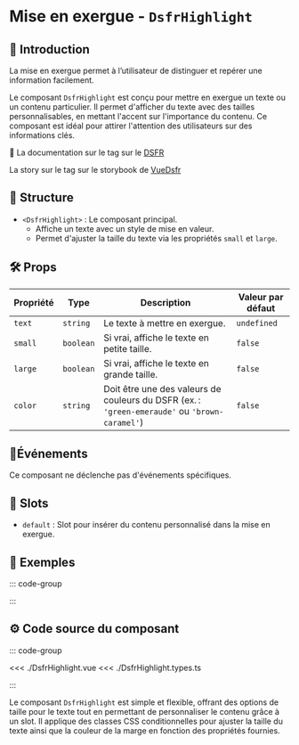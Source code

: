 # Mise en exergue - `DsfrHighlight`

## 🌟 Introduction

La mise en exergue permet à l’utilisateur de distinguer et repérer une information facilement.

Le composant `DsfrHighlight` est conçu pour mettre en exergue un texte ou un contenu particulier. Il permet d'afficher du texte avec des tailles personnalisables, en mettant l'accent sur l'importance du contenu. Ce composant est idéal pour attirer l'attention des utilisateurs sur des informations clés.

🏅 La documentation sur le tag sur le [DSFR](https://www.systeme-de-design.gouv.fr/elements-d-interface/composants/tag)

<VIcon name="vi-file-type-storybook" /> La story sur le tag sur le storybook de [VueDsfr](https://storybook.vue-ds.fr/?path=/docs/composants-dsfrtags--docs)

## 📐 Structure

- `<DsfrHighlight>` : Le composant principal.
  - Affiche un texte avec un style de mise en valeur.
  - Permet d'ajuster la taille du texte via les propriétés `small` et `large`.

## 🛠️ Props

| Propriété | Type      | Description                                                   | Valeur par défaut |
|-----------|-----------|---------------------------------------------------------------|-------------------|
| `text`    | `string`  | Le texte à mettre en exergue.                                 | `undefined`       |
| `small`   | `boolean` | Si vrai, affiche le texte en petite taille.                   | `false`           |
| `large`   | `boolean` | Si vrai, affiche le texte en grande taille.                   | `false`           |
| `color`   | `string` | Doit être une des valeurs de couleurs du DSFR (ex. : `'green-emeraude'` ou `'brown-caramel'`)                   | `false`           |

## 📡Événements

Ce composant ne déclenche pas d'événements spécifiques.

## 🧩 Slots

- `default` : Slot pour insérer du contenu personnalisé dans la mise en exergue.

## 📝 Exemples

::: code-group

<Story data-title="Démo" min-h="500px">
  <DsfrHighlightDemo />
</Story>

:::

## ⚙️ Code source du composant

::: code-group

<<< ./DsfrHighlight.vue
<<< ./DsfrHighlight.types.ts

:::

Le composant `DsfrHighlight` est simple et flexible, offrant des options de taille pour le texte tout en permettant de personnaliser le contenu grâce à un slot. Il applique des classes CSS conditionnelles pour ajuster la taille du texte ainsi que la couleur de la marge en fonction des propriétés fournies.

<script setup>
import DsfrHighlightDemo from './docs-demo/DsfrHighlightDemo.vue'
</script>
